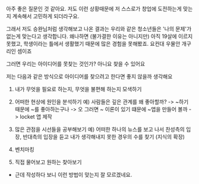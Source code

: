 아주 좋은 질문인 것 같아요. 저도 이런 상황때문에 저 스스로가 창업에 도전하는게 맞는지 계속해서 고민하게 되더라구요. 

그래서 저도 승완님처럼 생각해보고 나온 결과는 
우리와 같은 청소년들은 '나의 문제'가 없는게 맞는다고 생각합니다. 왜나하면 (불가결한 이유는 아니지만) 아직 19살에 이르지 못했고, 학생이라는 틀에서 생활했기 때문에 많은 경험을 못해봤죠. 요컨대 우물안 개구리인 셈이죠 

그러면 우리는 아이디어를 못찾는 것인가? 
아니요 찾을 수 있어요

저는 다음과 같은 방식으로 아이디어를 찾으려고 한다면 좋지 않을까 생각해요

1. 내가 무엇을 필요로 하는지, 무엇을 불편해 하는지 모색하기

2. 어떠한 현상에 원인을 분석하기 예) 사람들은 깊은 관계를 왜 좋아할까? -> ~하기 때문에 ~를 좋아하는구나 -> 오 그러면 ~ 이론이 있기 떄문에 ~앱을 만들어 볼까 -> locket 앱 제작

3. 많은 관점을 시선들을 공부해보기 예) 어떠한 하나의 뉴스를 보고 나서 찬성측의 입장, 반대측의 입장을 듣고 내가 생각해내지 못한 경우의 수를 찾기 (지식의 확장)

4. 벤치마킹

5. 직접 물어보고 원하는 찾아보기

+ 근데 작성하다 보니 이런 방법이 맞는지 잘 모르겠네요.

